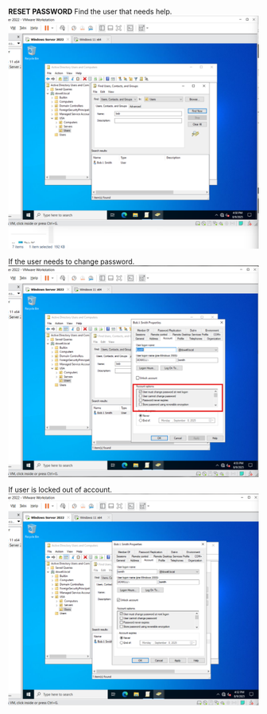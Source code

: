 **RESET PASSWORD**
Find the user that needs help.
![image alt](https://github.com/Salayne/ActiveDirectoryHomeLab/blob/main/Reset%20Password/findUser.png)

If the user needs to change password.
![image alt](https://github.com/Salayne/ActiveDirectoryHomeLab/blob/main/Reset%20Password/changePasswordAD.png)

If user is locked out of account.
![image alt](https://github.com/Salayne/ActiveDirectoryHomeLab/blob/main/Reset%20Password/unlockAccount.png)
